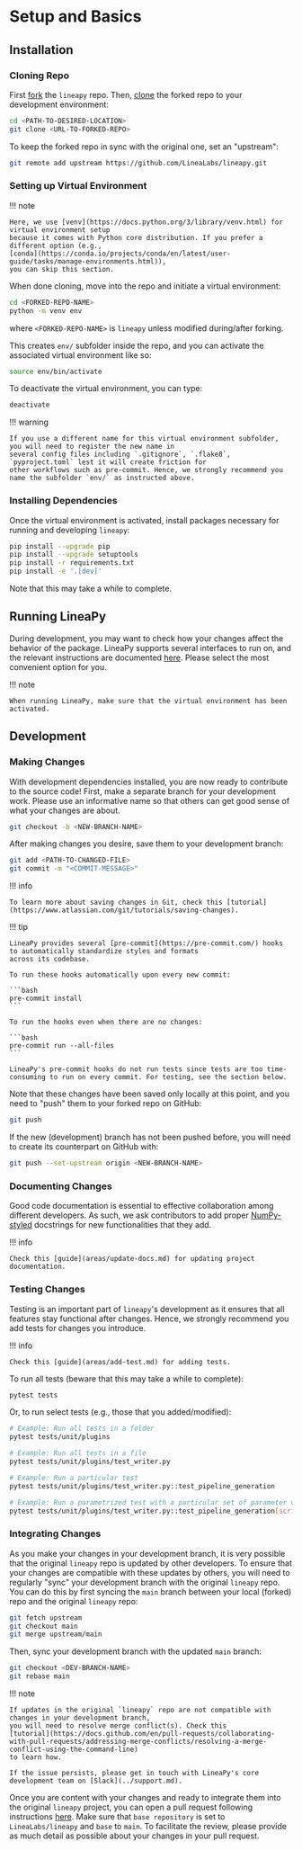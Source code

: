 # Setup and Basics

## Installation

### Cloning Repo

First [fork](https://docs.github.com/en/get-started/quickstart/fork-a-repo) the `lineapy` repo.
Then, [clone](https://docs.github.com/en/repositories/creating-and-managing-repositories/cloning-a-repository)
the forked repo to your development environment:

```bash
cd <PATH-TO-DESIRED-LOCATION>
git clone <URL-TO-FORKED-REPO>
```

To keep the forked repo in sync with the original one, set an "upstream":

```bash
git remote add upstream https://github.com/LineaLabs/lineapy.git
```

### Setting up Virtual Environment

!!! note

    Here, we use [venv](https://docs.python.org/3/library/venv.html) for virtual environment setup
    because it comes with Python core distribution. If you prefer a different option (e.g.,
    [conda](https://conda.io/projects/conda/en/latest/user-guide/tasks/manage-environments.html)),
    you can skip this section.

When done cloning, move into the repo and initiate a virtual environment:

```bash
cd <FORKED-REPO-NAME>
python -m venv env
```

where `<FORKED-REPO-NAME>` is `lineapy` unless modified during/after forking.

This creates `env/` subfolder inside the repo, and you can activate the associated virtual environment like so:

```bash
source env/bin/activate
```

To deactivate the virtual environment, you can type:

```bash
deactivate
```

!!! warning

    If you use a different name for this virtual environment subfolder, you will need to register the new name in
    several config files including `.gitignore`, `.flake8`, `pyproject.toml` lest it will create friction for
    other workflows such as pre-commit. Hence, we strongly recommend you name the subfolder `env/` as instructed above.

### Installing Dependencies

Once the virtual environment is activated, install packages necessary for running and developing `lineapy`:

```bash
pip install --upgrade pip
pip install --upgrade setuptools
pip install -r requirements.txt
pip install -e '.[dev]'
```

Note that this may take a while to complete.

## Running LineaPy

During development, you may want to check how your changes affect the behavior of the package.
LineaPy supports several interfaces to run on, and the relevant instructions are documented [here](../setup.md#running-lineapy).
Please select the most convenient option for you.

!!! note

    When running LineaPy, make sure that the virtual environment has been activated.

## Development

### Making Changes

With development dependencies installed, you are now ready to contribute to the source code!
First, make a separate branch for your development work. Please use an informative name so that
others can get good sense of what your changes are about.

```bash
git checkout -b <NEW-BRANCH-NAME>
```

After making changes you desire, save them to your development branch:

```bash
git add <PATH-TO-CHANGED-FILE>
git commit -m "<COMMIT-MESSAGE>"
```

!!! info

    To learn more about saving changes in Git, check this [tutorial](https://www.atlassian.com/git/tutorials/saving-changes).

!!! tip

    LineaPy provides several [pre-commit](https://pre-commit.com/) hooks to automatically standardize styles and formats
    across its codebase.

    To run these hooks automatically upon every new commit:

    ```bash
    pre-commit install
    ```

    To run the hooks even when there are no changes:

    ```bash
    pre-commit run --all-files
    ```

    LineaPy's pre-commit hooks do not run tests since tests are too time-consuming to run on every commit. For testing, see the section below.

Note that these changes have been saved only locally at this point, and you need to "push" them to your forked repo on GitHub:

```bash
git push
```

If the new (development) branch has not been pushed before, you will need to create its counterpart on GitHub with:

```bash
git push --set-upstream origin <NEW-BRANCH-NAME>
```

### Documenting Changes

Good code documentation is essential to effective collaboration among different developers. As such,
we ask contributors to add proper [NumPy-styled](https://numpydoc.readthedocs.io/en/latest/format.html)
docstrings for new functionalities that they add.

!!! info

    Check this [guide](areas/update-docs.md) for updating project documentation.

### Testing Changes

Testing is an important part of `lineapy`'s development as it ensures that all features stay functional after changes.
Hence, we strongly recommend you add tests for changes you introduce.

!!! info

    Check this [guide](areas/add-test.md) for adding tests.

To run all tests (beware that this may take a while to complete):

```bash
pytest tests
```

Or, to run select tests (e.g., those that you added/modified):

```bash
# Example: Run all tests in a folder
pytest tests/unit/plugins

# Example: Run all tests in a file
pytest tests/unit/plugins/test_writer.py

# Example: Run a particular test
pytest tests/unit/plugins/test_writer.py::test_pipeline_generation

# Example: Run a parametrized test with a particular set of parameter values
pytest tests/unit/plugins/test_writer.py::test_pipeline_generation[script_pipeline_a0_b0]
```

### Integrating Changes

As you make your changes in your development branch, it is very possible that the original `lineapy` repo is updated by other developers.
To ensure that your changes are compatible with these updates by others, you will need to regularly "sync" your development branch with the original
`lineapy` repo. You can do this by first syncing the `main` branch between your local (forked) repo and the original `lineapy` repo:

```bash
git fetch upstream
git checkout main
git merge upstream/main
```

Then, sync your development branch with the updated `main` branch:

```bash
git checkout <DEV-BRANCH-NAME>
git rebase main
```

!!! note

    If updates in the original `lineapy` repo are not compatible with changes in your development branch,
    you will need to resolve merge conflict(s). Check this
    [tutorial](https://docs.github.com/en/pull-requests/collaborating-with-pull-requests/addressing-merge-conflicts/resolving-a-merge-conflict-using-the-command-line)
    to learn how.

    If the issue persists, please get in touch with LineaPy's core development team on [Slack](../support.md).

Once you are content with your changes and ready to integrate them into the original `lineapy` project,
you can open a pull request following instructions [here](https://docs.github.com/en/pull-requests/collaborating-with-pull-requests/proposing-changes-to-your-work-with-pull-requests/creating-a-pull-request-from-a-fork).
Make sure that `base repository` is set to `LineaLabs/lineapy` and `base` to `main`. To facilitate the review,
please provide as much detail as possible about your changes in your pull request.
